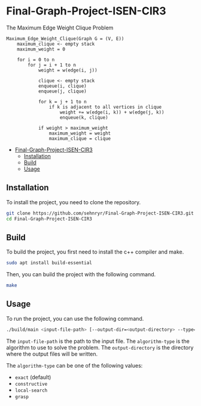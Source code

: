 # Final-Graph-Project-ISEN-CIR3
The Maximum Edge Weight Clique Problem

```
Maximum_Edge_Weight_Clique(Graph G = (V, E))
    maximum_clique <- empty stack
    maximum_weight = 0

    for i = 0 to n
        for j = i + 1 to n
            weight = w(edge(i, j))

            clique <- empty stack
            enqueue(i, clique)
            enqueue(j, clique)

            for k = j + 1 to n
                if k is adjacent to all vertices in clique
                    weight += w(edge(i, k)) + w(edge(j, k))
                    enqueue(k, clique)
            
            if weight > maximum_weight
                maximum_weight = weight
                maximum_clique = clique
```

- [Final-Graph-Project-ISEN-CIR3](#final-graph-project-isen-cir3)
  - [Installation](#installation)
  - [Build](#build)
  - [Usage](#usage)


## Installation
To install the project, you need to clone the repository.

```bash
git clone https://github.com/sehnryr/Final-Graph-Project-ISEN-CIR3.git
cd Final-Graph-Project-ISEN-CIR3
```

## Build
To build the project, you first need to install the c++ compiler and make.

```bash
sudo apt install build-essential
```

Then, you can build the project with the following command.

```bash
make
```

## Usage
To run the project, you can use the following command.

```bash
./build/main <input-file-path> [--output-dir=<output-directory> --type=<algorithm-type>]
```

The `input-file-path` is the path to the input file. 
The `algorithm-type` is the algorithm to use to solve the problem. 
The `output-directory` is the directory where the output files will be written.

The `algorithm-type` can be one of the following values:
- `exact` (default)
- `constructive`
- `local-search`
- `grasp`